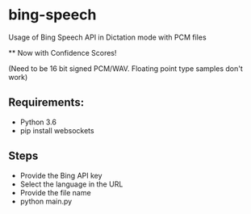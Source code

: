 # bing-speech
Usage of Bing Speech API in Dictation mode with PCM files

** Now with Confidence Scores!

(Need to be 16 bit signed PCM/WAV. Floating point type samples don't work)
## Requirements:
- Python 3.6
- pip install websockets
## Steps
- Provide the Bing API key
- Select the language in the URL
- Provide the file name
- python main.py
